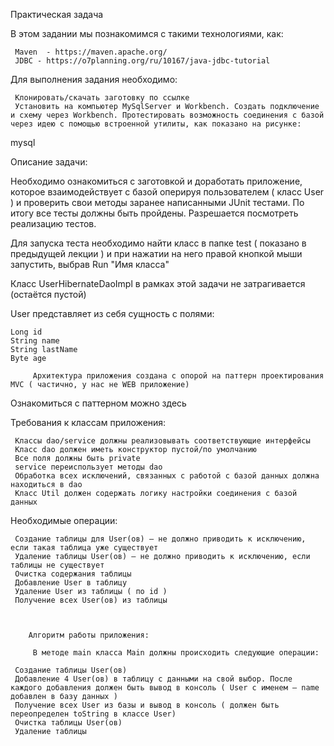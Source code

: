 Практическая задача

В этом задании мы познакомимся с такими технологиями, как:

     Maven  - https://maven.apache.org/
     JDBC - https://o7planning.org/ru/10167/java-jdbc-tutorial

 Для выполнения задания необходимо:

     Клонировать/скачать заготовку по ссылке
     Установить на компьютер MySqlServer и Workbench. Создать подключение и схему через Workbench. Протестировать возможность соединения с базой через идею с помощью встроенной утилиты, как показано на рисунке:

mysql

 Описание задачи:

Необходимо ознакомиться с заготовкой и доработать приложение, которое взаимодействует с базой оперируя пользователем ( класс User ) и проверить свои методы заранее написанными JUnit тестами. По итогу все тесты должны быть пройдены. Разрешается посмотреть реализацию тестов.

Для запуска теста необходимо найти класс в папке test ( показано в предыдущей лекции ) и при нажатии на него правой кнопкой мыши запустить, выбрав Run "Имя класса" 

Класс UserHibernateDaoImpl в рамках этой задачи не затрагивается (остаётся пустой)

User представляет из себя сущность с полями:

    Long id
    String name
    String lastName
    Byte age

         Архитектура приложения создана с опорой на паттерн проектирования MVC ( частично, у нас не WEB приложение)

Ознакомиться с паттерном можно здесь

 Требования к классам приложения:

     Классы dao/service должны реализовывать соответствующие интерфейсы
     Класс dao должен иметь конструктор пустой/по умолчанию
     Все поля должны быть private
     service переиспользует методы dao
     Обработка всех исключений, связанных с работой с базой данных должна находиться в dao
     Класс Util должен содержать логику настройки соединения с базой данных

 Необходимые операции:

     Создание таблицы для User(ов) – не должно приводить к исключению, если такая таблица уже существует
     Удаление таблицы User(ов) – не должно приводить к исключению, если таблицы не существует
     Очистка содержания таблицы
     Добавление User в таблицу
     Удаление User из таблицы ( по id )
     Получение всех User(ов) из таблицы

       

        Алгоритм работы приложения:

         В методе main класса Main должны происходить следующие операции:

     Создание таблицы User(ов)
     Добавление 4 User(ов) в таблицу с данными на свой выбор. После каждого добавления должен быть вывод в консоль ( User с именем – name добавлен в базу данных )
     Получение всех User из базы и вывод в консоль ( должен быть переопределен toString в классе User)
     Очистка таблицы User(ов)
     Удаление таблицы

